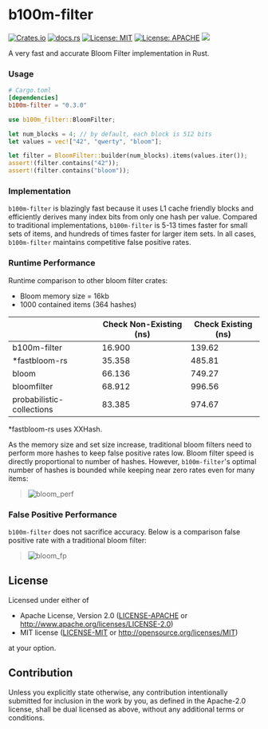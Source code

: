 # b100m-filter
[![Crates.io](https://img.shields.io/crates/v/b100m-filter.svg)](https://crates.io/crates/b100m-filter)
[![docs.rs](https://docs.rs/bloomfilter/badge.svg)](https://docs.rs/b100m-filter)
[![License: MIT](https://img.shields.io/badge/License-MIT-blue.svg)](https://github.com/tomtomwombat/bloom-filter/blob/main/LICENSE-MIT)
[![License: APACHE](https://img.shields.io/badge/License-Apache-blue.svg)](https://github.com/tomtomwombat/bloom-filter/blob/main/LICENSE-Apache)
<a href="https://codecov.io/gh/tomtomwombat/b100m-filter">
    <img src="https://codecov.io/gh/tomtomwombat/b100m-filter/branch/main/graph/badge.svg">
</a>

A very fast and accurate Bloom Filter implementation in Rust.


### Usage

```toml
# Cargo.toml
[dependencies]
b100m-filter = "0.3.0"
```

```rust
use b100m_filter::BloomFilter;

let num_blocks = 4; // by default, each block is 512 bits
let values = vec!["42", "qwerty", "bloom"];

let filter = BloomFilter::builder(num_blocks).items(values.iter());
assert!(filter.contains("42"));
assert!(filter.contains("bloom"));
```

### Implementation

`b100m-filter` is blazingly fast because it uses L1 cache friendly blocks and efficiently derives many index bits from only one hash per value. Compared to traditional implementations, `b100m-filter` is 5-13 times faster for small sets of items, and hundreds of times faster for larger item sets. In all cases, `b100m-filter` maintains competitive false positive rates.

### Runtime Performance

Runtime comparison to other bloom filter crates:
- Bloom memory size = 16kb
- 1000 contained items (364 hashes)
  
|  | Check Non-Existing (ns) | Check Existing (ns) |
| --- | --- | --- |
| b100m-filter | 16.900 | 139.62 |
| *fastbloom-rs | 35.358 | 485.81 |
| bloom | 66.136 | 749.27 |
| bloomfilter | 68.912 | 996.56 |
| probabilistic-collections | 83.385 | 974.67 |

*fastbloom-rs uses XXHash.

As the memory size and set size increase, traditional bloom filters need to perform more hashes to keep false positive rates low. Bloom filter speed is directly proportional to number of hashes. However, `b100m-filter`'s optimal number of hashes is bounded while keeping near zero rates even for many items:
> ![bloom_perf](https://github.com/thomaspendock/bloom-filter/assets/45644087/ebe424cf-d8f1-4401-ac10-a4879123565f)


### False Positive Performance

`b100m-filter` does not sacrifice accuracy. Below is a comparison false positive rate with a traditional bloom filter:
> ![bloom_fp](https://github.com/thomaspendock/bloom-filter/assets/45644087/03687bcd-412b-434f-9cc4-c844395c0f42)

## License

Licensed under either of

 * Apache License, Version 2.0
   ([LICENSE-APACHE](LICENSE-APACHE) or http://www.apache.org/licenses/LICENSE-2.0)
 * MIT license
   ([LICENSE-MIT](LICENSE-MIT) or http://opensource.org/licenses/MIT)

at your option.

## Contribution

Unless you explicitly state otherwise, any contribution intentionally submitted
for inclusion in the work by you, as defined in the Apache-2.0 license, shall be
dual licensed as above, without any additional terms or conditions.
